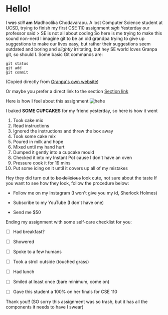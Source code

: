 # Hello!
I ~~was~~ *still* **am** Madhoolika Chodavarapu. A lost Computer Science student 
at UCSD, trying to finish my first CSE 110 assignment *sigh*
Yesterday our professor said > SE is not all about coding
So here is me trying to make this sound non-nerd
I imagine git to be an old grandpa trying to give up suggestions to make our lives easy, but rather their suggestions seem outdated and boring and *slightly* irritating, but hey SE world loves Granpa git, so should I. 
Some basic Git commands are:
```
git status
git add
git commit
```
(Copied directly from [Granpa's own website](https://docs.github.com/en/get-started/writing-on-github/getting-started-with-writing-and-formatting-on-github/basic-writing-and-formatting-syntax))

Or maybe you prefer a direct link to the section [Section link](https://docs.github.com/en/get-started/writing-on-github/getting-started-with-writing-and-formatting-on-github/basic-writing-and-formatting-syntax#quoting-code)

Here is how I feel about this assignment ![hehe](https://www.essex.ac.uk/-/media/images/blogs/posts/2017-04-07-meme-5.jpg)

I baked **SOME CUPCAKES** for my friend yesterday, so here is how it went
1. Took cake mix
2. Read instructions
3. Ignored the instructions and threw the box away 
4. Took some cake mix 
5. Poured in milk and hope 
6. Mixed until my hand hurt 
7. Dumped it gently into a cupcake mould 
8. Checked it into my Instant Pot cause I don't have an oven 
9. Pressure cook it for 19 mins 
10. Put some icing on it until it covers up all of my mistakes 
    
Hey they did turn out to ~~be delicious~~ look cute, not sure about the taste 
If you want to see how they look, follow the procedure below:
- Follow me on my Instagram (I won't give you my id, Sherlock Holmes)
* Subscribe to my YouTube (I don't have one)
+ Send me $50

Ending my assignment with some self-care checklist for you:

- [ ] Had breakfast?
- [ ] Showered
- [ ] Spoke to a few humans
- [ ] Took a stroll outside (touched grass)
- [ ] Had lunch 
- [ ] Smiled at least once (bare minimum, come on)
- [ ] Gave this student a 100% on her finals for CSE 110



Thank you!!
(SO sorry this assignment was so trash, but it has all the components it needs to have I swear)
